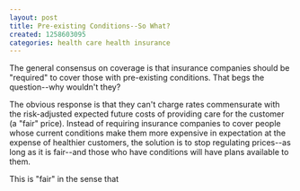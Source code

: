 ```yaml
---
layout: post
title: Pre-existing Conditions--So What?
created: 1258603095
categories: health care health insurance
---
```

The general consensus on coverage is that insurance companies should be "required" to cover those with pre-existing conditions. That begs the question--why wouldn't they?

The obvious response is that they can't charge rates commensurate with the risk-adjusted expected future costs of providing care for the customer (a "fair" price). Instead of requiring insurance companies to cover people whose current conditions make them more expensive in expectation at the expense of healthier customers, the solution is to stop regulating prices--as long as it is fair--and those who have conditions will have plans available to them.

This is "fair" in the sense that 
